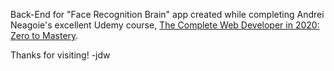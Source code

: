 Back-End for "Face Recognition Brain" app created while completing Andrei Neagoie's excellent Udemy course, [The Complete Web Developer in 2020: Zero to Mastery](https://www.udemy.com/course/the-complete-web-developer-zero-to-mastery/).

Thanks for visiting!
-jdw
